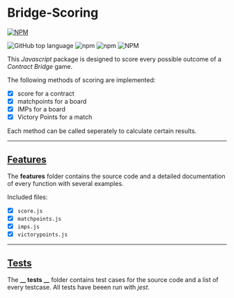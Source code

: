 # Bridge-Scoring

[![NPM](https://nodei.co/npm/bridge-scoring.png?downloads=true&downloadRank=true&stars=true)](https://nodei.co/npm/bridge-scoring/)

![GitHub top language](https://img.shields.io/github/languages/top/jfklorenz/package-bridge) ![npm](https://img.shields.io/npm/v/bridge-scoring) ![npm](https://img.shields.io/npm/dm/bridge-scoring) ![NPM](https://img.shields.io/npm/l/bridge-scoring)

This *Javascript* package is designed to score every possible outcome of a *Contract Bridge* game.

The following methods of scoring are implemented:
- [x] score for a contract
- [x] matchpoints for a board
- [x] IMPs for a board
- [x] Victory Points for a match

Each method can be called seperately to calculate certain results.

---

## [Features](https://github.com/jfklorenz/Bridge-Scoring/blob/master/scoring/features/README.md "Link / Scoring / Features")
The **features** folder contains the source code and a detailed documentation of every function with several examples.

Included files:
- [x] `score.js`
- [x] `matchpoints.js`
- [x] `imps.js`
- [x] `victorypoints.js`

---

## [Tests](https://github.com/jfklorenz/Bridge-Scoring/blob/master/scoring/__tests__/README.md "Link / Scoring / Tests")
The **__ tests __** folder contains test cases for the source code and a list of every testcase. All tests have beeen run with *jest*.